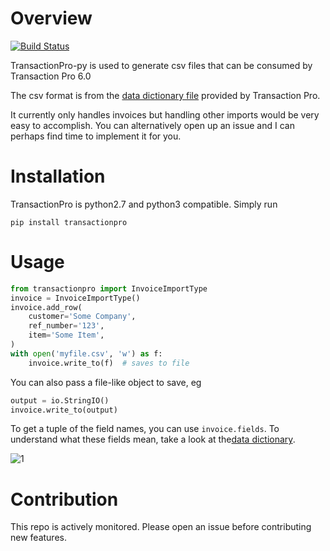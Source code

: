 # Overview

[![Build Status](https://travis-ci.org/wontonst/transactionpro-py.svg?branch=master)](https://travis-ci.org/wontonst/transactionpro-py)

TransactionPro-py is used to generate csv files that 
can be consumed by Transaction Pro 6.0

The csv format is from the [data dictionary file](1)
provided by Transaction Pro.

It currently only handles invoices but handling
other imports would be very easy to accomplish.
You can alternatively open up an issue and I can
perhaps find time to implement it for you.

# Installation

TransactionPro is python2.7 and python3 compatible.
Simply run

`pip install transactionpro`

# Usage

```python
from transactionpro import InvoiceImportType
invoice = InvoiceImportType()
invoice.add_row(
    customer='Some Company',
    ref_number='123',
    item='Some Item',
)
with open('myfile.csv', 'w') as f:
    invoice.write_to(f)  # saves to file
```

You can also pass a file-like object to save, eg

```python
output = io.StringIO()
invoice.write_to(output)
```

To get a tuple of the field names, you can use
`invoice.fields`. To understand what these fields mean,
take a look at the[data dictionary](1).

![1](http://www.baystateconsulting.com/forum/forum_posts.asp?TID=338&title=tpi-field-listing-data-dictionary)

# Contribution

This repo is actively monitored. Please open an
issue before contributing new features.